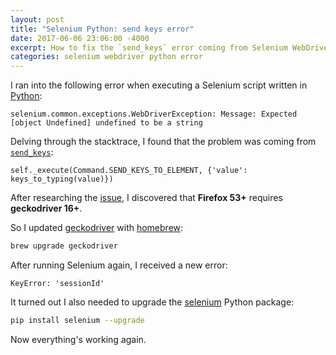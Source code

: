 ```yaml
---
layout: post
title: "Selenium Python: send keys error"
date: 2017-06-06 23:06:00 -4000
excerpt: How to fix the `send_keys` error coming from Selenium WebDriver for Python.
categories: selenium webdriver python error
---
```


I ran into the following error when executing a Selenium script written in [Python](https://github.com/SeleniumHQ/selenium/wiki/Python-Bindings):

```
selenium.common.exceptions.WebDriverException: Message: Expected [object Undefined] undefined to be a string
```

Delving through the stacktrace, I found that the problem was coming from [`send_keys`](https://selenium-python.readthedocs.io/api.html#selenium.webdriver.common.action_chains.ActionChains.send_keys):

```
self._execute(Command.SEND_KEYS_TO_ELEMENT, {'value': keys_to_typing(value)})
```

After researching the [issue](https://github.com/mozilla/geckodriver/issues/659), I discovered that **Firefox 53+** requires **geckodriver 16+**.

So I updated [geckodriver](https://github.com/mozilla/geckodriver/releases) with [homebrew](https://brew.sh/):

```sh
brew upgrade geckodriver
```

After running Selenium again, I received a new error:

```
KeyError: 'sessionId'
```

It turned out I also needed to upgrade the [selenium](https://pypi.python.org/pypi/selenium) Python package:

```sh
pip install selenium --upgrade
```

Now everything's working again.
